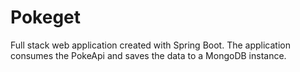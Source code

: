 # Pokeget

Full stack web application created with Spring Boot. The application consumes the PokeApi and saves the data to a MongoDB instance. 